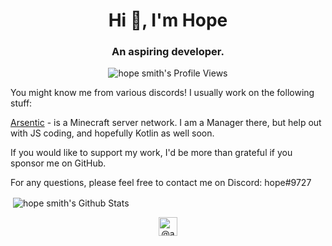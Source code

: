 <h1 align="center">Hi 👋, I'm Hope</h1>
<h3 align="center">An aspiring developer. </h3>
<p align="center"> <img src="https://komarev.com/ghpvc/?username=advewave" alt="hope smith's Profile Views" /> </p>
You might know me from various discords!
I usually work on the following stuff: <br>

[Arsentic](https://github.com/Arsentic/) - is a Minecraft server network. I am a Manager there, but help out with JS coding, and hopefully Kotlin as well soon. 

If you would like to support my work, I'd be more than grateful if you sponsor me on GitHub.

For any questions, please feel free to contact me on Discord: hope#9727

<p>&nbsp;<img align="center" src="https://github-readme-stats.vercel.app/api?username=advewave&show_icons=true&count_private=true" alt="hope smith's Github Stats" /></p>

<p align="center">
<a href="https://twitter.com/advewave" target="blank"><img align="center" src="https://cdn.jsdelivr.net/npm/simple-icons@3.0.1/icons/twitter.svg" alt="@advewave on twitter" height="30" width="30" /></a>
</p>
